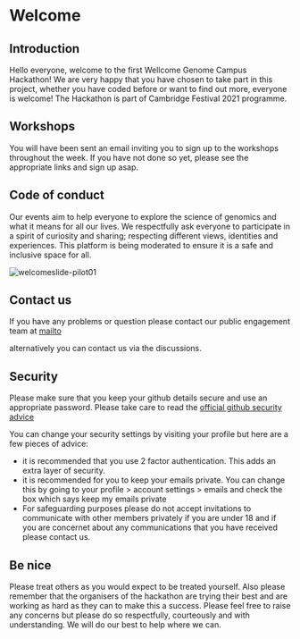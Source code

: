 # Welcome

## Introduction

Hello everyone, welcome to the first Wellcome Genome Campus Hackathon! We are very happy that you have chosen to take part in this project, whether you have coded before or want to find out more, everyone is welcome!
The Hackathon is part of Cambridge Festival 2021 programme.

## Workshops

You will have been sent an email inviting you to sign up to the workshops throughout the week. If you have not done so yet, please see the appropriate links and sign up asap.

## Code of conduct

Our events aim to help everyone to explore the science of genomics and what it means for all our lives. We respectfully ask everyone to participate in a spirit of curiosity and sharing; respecting different views, identities and experiences.
This platform is being moderated to ensure it is a safe and inclusive space for all.

![welcomeslide-pilot01](https://user-images.githubusercontent.com/519327/112753739-d1c12e00-8fd0-11eb-9686-8f7cf0d75eb2.jpg)

## Contact us

If you have any problems or question please contact our public engagement team at [mailto](engage@wgc.org.uk)

alternatively you can contact us via the discussions.

## Security

Please make sure that you keep your github details secure and use an appropriate password. Please take care to read the [official github security advice](https://docs.github.com/en/github/authenticating-to-github/keeping-your-account-and-data-secure)

You can change your security settings by visiting your profile but here are a few pieces of advice:
- it is recommended that you use 2 factor authentication. This adds an extra layer of security.
- it is recommended for you to keep your emails private. You can change this by going to your profile > account settings > emails and check the box which says keep my emails private
- For safeguarding purposes please do not accept invitations to communicate with other members privately if you are under 18 and if you are concernet about any communications that you have received please contact us.

## Be nice

Please treat others as you would expect to be treated yourself. Also please remember that the organisers of the hackathon are trying their best and are working as hard as they can to make this a success. Please feel free to raise any concerns but please do so respectfully, courteously and with understanding. We will do our best to help where we can.







